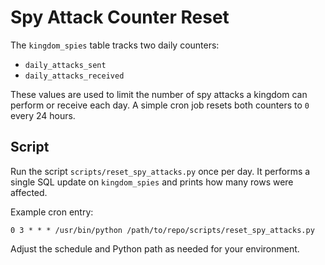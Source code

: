 # Spy Attack Counter Reset

The `kingdom_spies` table tracks two daily counters:

- `daily_attacks_sent`
- `daily_attacks_received`

These values are used to limit the number of spy attacks a kingdom can perform or
receive each day. A simple cron job resets both counters to `0` every 24 hours.

## Script

Run the script `scripts/reset_spy_attacks.py` once per day. It performs a single
SQL update on `kingdom_spies` and prints how many rows were affected.

Example cron entry:

```cron
0 3 * * * /usr/bin/python /path/to/repo/scripts/reset_spy_attacks.py
```

Adjust the schedule and Python path as needed for your environment.
